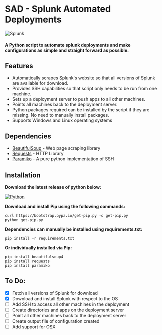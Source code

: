 # SAD - Splunk Automated Deployments

![Splunk](https://1.bp.blogspot.com/-wVC3ywgx27Q/X-3fGV_5vQI/AAAAAAAACNs/XrYlHc14D90YunEt6BPzn-prPuPcPxxtwCLcBGAsYHQ/s16000/Splunk_Enterprise_Security_Integration_Hero_Image.png)

#### A Python script to automate splunk deployments and make configurations as simple and straight forward as possible.

## Features
- Automatically scrapes Splunk's website so that all versions of Splunk are 
	avaliable for download.
- Provides SSH capabilities so that script only needs to be run from
	one machine.
- Sets up a deployment server to push apps to all other machines.
- Points all machines back to the deployment server.
- Python packages required can be installed by the script 
	if they are missing. No need to manually install packages.
- Supports Windows and Linux operating systems
	
 
## Dependencies
- [BeautifulSoup](https://pypi.org/project/beautifulsoup4/) - Web page scraping library
- [Requests](https://pypi.org/project/requests/) - HTTP Library
- [Paramiko](https://www.paramiko.org/) - A pure python implementation of SSH

	
## Installation
**Download the latest release of python below:**

[![Python](https://www.python.org/static/community_logos/python-powered-w-100x40.png)](https://www.python.org/downloads/)

**Download and install Pip using the following commands:**
```
curl https://bootstrap.pypa.io/get-pip.py -o get-pip.py
python get-pip.py
```
**Dependencies can manually be installed using requirements.txt:**
```
pip install -r requirements.txt
```
**Or individually installed via Pip:**
```
pip install beautifulsoup4
pip install requests
pip install paramiko
```

## To Do:

- [x] Fetch all versions of Splunk for download
- [x] Download and install Splunk with respect to the OS
- [ ] Add SSH to access all other machines in the deployment
- [ ] Create directories and apps on the deployment server
- [ ] Point all other machines back to the deployment server
- [ ] Create output file of configuration created
- [ ] Add support for OSX
